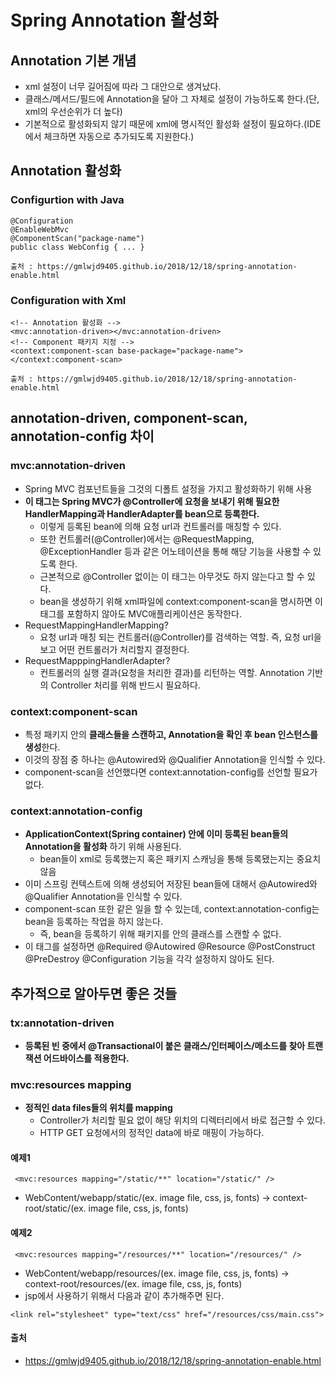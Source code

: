 # Spring Annotation 활성화

## Annotation 기본 개념
- xml 설정이 너무 길어짐에 따라 그 대안으로 생겨났다.
- 클래스/메서드/필드에 Annotation을 달아 그 자체로 설정이 가능하도록 한다.(단, xml의 우선순위가 더 높다)
- 기본적으로 활성화되지 않기 때문에 xml에 명시적인 활성화 설정이 필요하다.(IDE에서 체크하면 자동으로 추가되도록 지원한다.)

## Annotation 활성화

### Configurtion with Java
~~~
@Configuration
@EnableWebMvc
@ComponentScan("package-name")
public class WebConfig { ... }

출처 : https://gmlwjd9405.github.io/2018/12/18/spring-annotation-enable.html
~~~

### Configuration with Xml
~~~
<!-- Annotation 활성화 -->
<mvc:annotation-driven></mvc:annotation-driven> 
<!-- Component 패키지 지정 -->
<context:component-scan base-package="package-name"></context:component-scan>

출처 : https://gmlwjd9405.github.io/2018/12/18/spring-annotation-enable.html
~~~

## annotation-driven, component-scan, annotation-config 차이

### mvc:annotation-driven
- Spring MVC 컴포넌트들을 그것의 디폴트 설정을 가지고 활성화하기 위해 사용
- <b>이 태그는 Spring MVC가 @Controller에 요청을 보내기 위해 필요한 HandlerMapping과 HandlerAdapter를 bean으로 등록한다.</b>
    - 이렇게 등록된 bean에 의해 요청 url과 컨트롤러를 매칭할 수 있다.
    - 또한 컨트롤러(@Controller)에서는 @RequestMapping, @ExceptionHandler 등과 같은 어노테이션을 통해 해당 기능을 사용할 수 있도록 한다.
    -  근본적으로 @Controller 없이는 이 태그는 아무것도 하지 않는다고 할 수 있다.
    - bean을 생성하기 위해 xml파일에 context:component-scan을 명시하면 이 태그를 포함하지 않아도 MVC애플리케이션은 동작한다.
- RequestMappingHandlerMapping?
    - 요청 url과 매칭 되는 컨트롤러(@Controller)를 검색하는 역할. 즉, 요청 url을 보고 어떤 컨트롤러가 처리할지 결정한다.
- RequestMapppingHandlerAdapter?
    - 컨트롤러의 실행 결과(요청을 처리한 결과)를 리턴하는 역할. Annotation 기반의 Controller 처리를 위해 반드시 필요하다.

### context:component-scan
- 특정 패키지 안의 <b>클래스들을 스캔하고, Annotation을 확인 후 bean 인스턴스를 생성</b>한다.
- 이것의 장점 중 하나는 @Autowired와 @Qualifier Annotation을 인식할 수 있다.
- component-scan을 선언했다면 context:annotation-config를 선언할 필요가 없다.

### context:annotation-config
- <b>ApplicationContext(Spring container) 안에 이미 등록된 bean들의 Annotation을 활성화</b> 하기 위해 사용된다.
    - bean들이 xml로 등록했는지 혹은 패키지 스캐닝을 통해 등록됐는지는 중요치 않음
- 이미 스프링 컨텍스트에 의해 생성되어 저장된 bean들에 대해서 @Autowired와 @Qualifier Annotation을 인식할 수 있다.
- component-scan 또한 같은 일을 할 수 있는데, context:annotation-config는 bean을 등록하는 작업을 하지 않는다.
    - 즉, bean을 등록하기 위해 패키지를 안의 클래스를 스캔할 수 없다.
- 이 태그를 설정하면 @Required @Autowired @Resource @PostConstruct @PreDestroy @Configuration 기능을 각각 설정하지 않아도 된다.

## 추가적으로 알아두면 좋은 것들
### tx:annotation-driven
- <b>등록된 빈 중에서 @Transactional이 붙은 클래스/인터페이스/메소드를 찾아 트랜잭션 어드바이스를 적용한다.</b>

### mvc:resources mapping
- <b>정적인 data files들의 위치를 mapping</b>
    - Controller가 처리할 필요 없이 해당 위치의 디렉터리에서 바로 접근할 수 있다.
    - HTTP GET 요청에서의 정적인 data에 바로 매핑이 가능하다.

#### 예제1
~~~
 <mvc:resources mapping="/static/**" location="/static/" />
~~~
- WebContent/webapp/static/(ex. image file, css, js, fonts) -> context-root/static/(ex. image file, css, js, fonts)

#### 예제2
~~~
 <mvc:resources mapping="/resources/**" location="/resources/" />
~~~
- WebContent/webapp/resources/(ex. image file, css, js, fonts) -> context-root/resources/(ex. image file, css, js, fonts)
- jsp에서 사용하기 위해서 다음과 같이 추가해주면 된다.
~~~
<link rel="stylesheet" type="text/css" href="/resources/css/main.css"> 
~~~

#### 출처
- https://gmlwjd9405.github.io/2018/12/18/spring-annotation-enable.html

